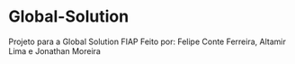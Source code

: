 # Global-Solution
Projeto para a Global Solution FIAP
Feito por:
Felipe Conte Ferreira,
Altamir Lima e
Jonathan Moreira
